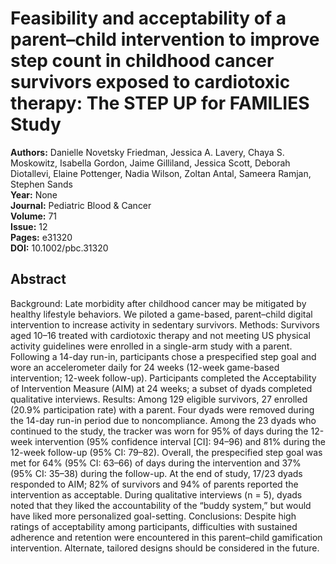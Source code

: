 # Feasibility and acceptability of a parent–child intervention to improve step count in childhood cancer survivors exposed to cardiotoxic therapy: The STEP UP for FAMILIES Study

**Authors:** Danielle Novetsky Friedman, Jessica A. Lavery, Chaya S. Moskowitz, Isabella Gordon, Jaime Gilliland, Jessica Scott, Deborah Diotallevi, Elaine Pottenger, Nadia Wilson, Zoltan Antal, Sameera Ramjan, Stephen Sands  
**Year:** None  
**Journal:** Pediatric Blood & Cancer  
**Volume:** 71  
**Issue:** 12  
**Pages:** e31320  
**DOI:** 10.1002/pbc.31320  

## Abstract
Background: Late morbidity after childhood cancer may be mitigated by healthy lifestyle behaviors. We piloted a game-based, parent–child digital intervention to increase activity in sedentary survivors.
Methods: Survivors aged 10–16 treated with cardiotoxic therapy and not meeting US physical activity guidelines were enrolled in a single-arm study with a parent. Following a 14-day run-in, participants chose a prespecified step goal and wore an accelerometer daily for 24 weeks (12-week game-based intervention; 12-week follow-up). Participants completed the Acceptability of Intervention Measure (AIM) at 24 weeks; a subset of dyads completed qualitative interviews.
Results: Among 129 eligible survivors, 27 enrolled (20.9% participation rate) with a parent. Four dyads were removed during the 14-day run-in period due to noncompliance. Among the 23 dyads who continued to the study, the tracker was worn for 95% of days during the 12-week intervention (95% confidence interval [CI]: 94–96) and 81% during the 12-week follow-up (95% CI: 79–82). Overall, the prespecified step goal was met for 64% (95% CI: 63–66) of days during the intervention and 37% (95% CI: 35–38) during the follow-up. At the end of study, 17/23 dyads responded to AIM; 82% of survivors and 94% of parents reported the intervention as acceptable. During qualitative interviews (n = 5), dyads noted that they liked the accountability of the “buddy system,” but would have liked more personalized goal-setting.
Conclusions: Despite high ratings of acceptability among participants, difficulties with sustained adherence and retention were encountered in this parent–child gamification intervention. Alternate, tailored designs should be considered in the future.

